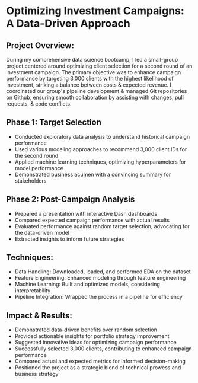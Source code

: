 
# Optimizing Investment Campaigns: A Data-Driven Approach

## Project Overview:
During my comprehensive data science bootcamp, I led a small-group project centered around optimizing client selection for a second round of an investment campaign. The primary objective was to enhance campaign performance by targeting 3,000 clients with the highest likelihood of investment, striking a balance between costs & expected revenue. I coordinated our group's pipeline development & managed Git repositories on Github, ensuring smooth collaboration by assisting with changes, pull requests, & code conflicts.

## Phase 1: Target Selection
- Conducted exploratory data analysis to understand historical campaign performance
- Used various modeling approaches to recommend 3,000 client IDs for the second round
- Applied machine learning techniques, optimizing hyperparameters for model performance
- Demonstrated business acumen with a convincing summary for stakeholders

## Phase 2: Post-Campaign Analysis
- Prepared a presentation with interactive Dash dashboards
- Compared expected campaign performance with actual results
- Evaluated performance against random target selection, advocating for the data-driven model
- Extracted insights to inform future strategies

## Techniques:
- Data Handling: Downloaded, loaded, and performed EDA on the dataset
- Feature Engineering: Enhanced modeling through feature engineering
- Machine Learning: Built and optimized models, considering interpretability
- Pipeline Integration: Wrapped the process in a pipeline for efficiency

## Impact & Results:
- Demonstrated data-driven benefits over random selection
- Provided actionable insights for portfolio strategy improvement
- Suggested innovative ideas for optimizing campaign performance
- Successfully selected 3,000 clients, contributing to enhanced campaign performance
- Compared actual and expected metrics for informed decision-making
- Positioned the project as a strategic blend of technical prowess and business strategy

